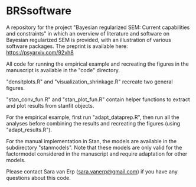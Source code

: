 # BRSsoftware
A repository for the project "Bayesian regularized SEM: Current capabilities and constraints" in which an overview of literature and software on Bayesian regularized SEM is provided, with an illustration of various software packages. The preprint is available here: https://psyarxiv.com/92vh8

All code for running the empirical example and recreating the figures in the manuscript is available in the "code" directory.

"densitplots.R" and "visualization_shrinkage.R" recreate two general figures.

"stan_conv_fun.R" and "stan_plot_fun.R" contain helper functions to extract and plot results from stanfit objects.

For the empirical example, first run "adapt_dataprep.R", then run all the analyses before combining the results and recreating the figures (using "adapt_results.R").

For the manual implementation in Stan, the models are available in the subdirectory "stanmodels". Note that these models are only valid for the factormodel considered in the manuscript and require adaptation for other models. 

Please contact Sara van Erp (sara.vanerp@gmail.com) if you have any questions about this code.
